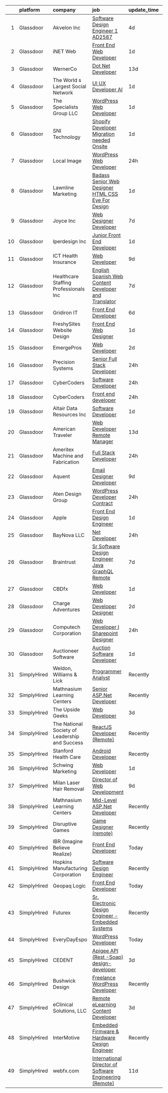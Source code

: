 

|    | platform    | company                                        | job                                                                                                                                                                                                                                                                                                                                                                                                                                                                                                                                                                                                                                                                                                                                                                                                                                                                                                                                                                                                                                                                                                                                                                                                                                                                                                                                                                                                       | update_time   | location             |
|---:|:------------|:-----------------------------------------------|:----------------------------------------------------------------------------------------------------------------------------------------------------------------------------------------------------------------------------------------------------------------------------------------------------------------------------------------------------------------------------------------------------------------------------------------------------------------------------------------------------------------------------------------------------------------------------------------------------------------------------------------------------------------------------------------------------------------------------------------------------------------------------------------------------------------------------------------------------------------------------------------------------------------------------------------------------------------------------------------------------------------------------------------------------------------------------------------------------------------------------------------------------------------------------------------------------------------------------------------------------------------------------------------------------------------------------------------------------------------------------------------------------------|:--------------|:---------------------|
|  1 | Glassdoor   | Akvelon  Inc                                   | [Software Design Engineer 1  AD2587 ](https://www.glassdoor.com/partner/jobListing.htm?pos=116&ao=1110586&s=58&guid=00000182b4e576c991b509c837429ae0&src=GD_JOB_AD&t=SR&vt=w&ea=1&cs=1_c18300b8&cb=1660892313631&jobListingId=1008070593428&cpc=6BF42D0955AE9A34&jrtk=3-0-1gaqeatnpis2s801-1gaqeato920b6000-b311298ba45c07b6--6NYlbfkN0BedaSJ74Gjs1g2m8qO5X9JEW7GLVUAx6MMatG1vm1iFTC_QEhQ0FnF-GTBE-Oq2MRsqd70Z73qBWNA1eSOpOIvxk0dIoF59R9WPlSeEg7ghML764sutnZCwcTn6wl4cX5Vw3Y8vW64mvMl9uuBNUOqYaxJgqvIBBvDPUPCVoY7RrHsS2bbsZez5wxCo-UybwALL1hBUbbBiz7feyLNPJTrsbdY0M-6Nqy3WFWf59xawEUpFCC7-_0NNxcxoOmHZrjD4aM-Ms_uXyQ2f7Jv4JF4nZ81U8jsao3JSYJ0BQLyLdWFPOG44xhZb8oI1uV2d6D5x9THbfnmAW6S0Sze4zaDx0m6d9JaGqW63_91hiGDdpb4cJ6sBROov6kTG6CVX-hnSok1j4bBObJkt62LFjkfMqREhKq6cxdzpGNMDwYqiidhLKxMXYReXezLGzDMXE3x-PMsc6uHUNmyClsT5FJejQ_1KNQvF-Mq6-GqWC8w2o3OM3d8xfUM2ZvJJd5SeKw3WbJ7Ytt99A%3D%3D)                                                                                                                                                                                                                                                                                                                                                                                                                                                                                                                | 4d            | Remote               |
|  2 | Glassdoor   | iNET Web                                       | [Front End Web Developer](https://www.glassdoor.com/partner/jobListing.htm?pos=106&ao=1110586&s=58&guid=00000182b4e576c991b509c837429ae0&src=GD_JOB_AD&t=SR&vt=w&ea=1&cs=1_f2284c59&cb=1660892313630&jobListingId=1008076715423&cpc=F45C15D234B746DE&jrtk=3-0-1gaqeatnpis2s801-1gaqeato920b6000-e1afe08bf094d9c3--6NYlbfkN0D4nuovUOU2dPryPr7-xanE7ZFWASvaSyNm3BqXIbrO0npDAFoAgEQsIqhxzWfd8G1kl1grHJh7g2HREcdzD7LBxgPRZeggaHYtWi60JnumK6bENs7eqncqBihIPEPLH3R0U1ECBzjNcoZl_rX4BoRnl5Toa5PfKd3LVBcbntWZM5T9bZqSaYpCsIpSkS2OWyKA6hpsrqxUtO3GsIXdPocZN-VXpAo6LtvZ_jRE26S2Y3jfqIw8Ec2fRG9T4RMkoPR4FFKjLRxUIlSat32Owjz-VdBmw06rW0m5HBLnmI4rukeItfp1I0LZr2_0W0zZuxSMIfhdyxQRhjYGHKcR5nGS8knK2365dV34Q9i-w5luVr3Y_w933PAX8Ax8LVpyJRR2QwjOi4a85ljOLiuRhZL4LoqvU80eZJEH10HVLBfZqXL8MnSt5_2sei6HczmLnN3GdELx2RHhlmmjyl54DYP_zTErY3Zs0hTr2g7-4UegNjZUfDYNpeGjigPMWIMIF9Q%3D)                                                                                                                                                                                                                                                                                                                                                                                                                                                                                                                                          | 1d            | Waukesha, WI         |
|  3 | Glassdoor   | WernerCo                                       | [Dot Net Developer](https://www.glassdoor.com/partner/jobListing.htm?pos=103&ao=1110586&s=58&guid=00000182b4e576c991b509c837429ae0&src=GD_JOB_AD&t=SR&vt=w&ea=1&cs=1_e9347178&cb=1660892313630&jobListingId=1008056148876&cpc=FD56AAAF1899B499&jrtk=3-0-1gaqeatnpis2s801-1gaqeato920b6000-6788197e22b4bb10--6NYlbfkN0DjHy-s7MFDnbEV72cEPIWk-5p4TjdJafy11BZDNE5zEiO6gPM5hVMlzNuNhhq1E7S-VXJnilDbS_7X-xG-Wl7wLQBmYdb01T-vSJhvdyqPkzokFtnXjfisEowTNPwtPty2NXw0u18_8vB49nhlJq4CXIKyYrHaFM3KXjOd86OZuwdNM36xcDzzFu53RWPH2dB-dAeX1R-Lu5iuW6byXDnSjEnX--cqUsI7vGqAGCBibdoAjmpsS0coEzqX7lyFT-_m5KyJvLta9zrb53xiVZB8FRf3j_BFkqtC_znmzklzlMwATw2tdjFkKfeiExOGqv68rjbuUj3OOKou8gaeLiYC2rQLJfrpXtT3rEU1qxi8l7n-uGpa-ExzV1x6GLnFjH--aaDaS54EHgz8VJWxhDf8fc_m_t74R4q5KvKfZEUt4R4_eYbVVbNs0ot5xLy6edUWd28ni-rCV8IdiTvwttbfJjNeEniFjzo2mq-kviApt4sOHE7kf0TGTC-QvQuOur8%3D)                                                                                                                                                                                                                                                                                                                                                                                                                                                                                                                                                | 13d           | Remote               |
|  4 | Glassdoor   | The World s Largest Social Network             | [UI UX Developer  AI ](https://www.glassdoor.com/partner/jobListing.htm?pos=120&ao=1110586&s=58&guid=00000182b4e576c991b509c837429ae0&src=GD_JOB_AD&t=SR&vt=w&ea=1&cs=1_dd23ef0a&cb=1660892313632&jobListingId=1008077555642&cpc=4F748F1840550ABC&jrtk=3-0-1gaqeatnpis2s801-1gaqeato920b6000-dc4dc3c9770794ca--6NYlbfkN0DSgjPPcnEdvoK3uuxfISLALE6pB1FR7YSHOr_tSg5_QGIhoz_2VqUepdcKLBLI_zRhBJ0Jgrc-8VysXAJk9sFkp8To6E9QiF_qXEeEjrEop-zVPZFN-pEA4fBNHuPYhZ1Yc2dsmwzqRzS3FoMia2YElFrd9Qr-ZitosHSBbmhCFAcrUECrH2HbdkO9CEfJKJgV-jTV5orb6k8tA8mXWRxE9yjpm0rxYvnY18E6Q16CCcCwULwu4PxwD9PZk44sV1tPh-2RAFLUHfT0Mxkg3Vcf2Wts_B32xme5C01rTUQa9pESAK3LAxjTNc8oMAKKy_THdzt58Y3eBqhkxKuzPsYMLE2X-Q-sUkm9STHmLKETOF4D53fL0_tOwWnhCfpAZJSeHOlbtWguapmiO_zaWlFBrD87AwCstsxpZXD1_c-_RHA-Rwk5ly2n8PsqAZGO7vZnaqyL8Bqo_T932fTUMTmYvfwbJYH0ozQwhdTC_NhHXwb4O0zdHTwyM6TnZDfoPfrVl8m0037OBi-g08GehiZ70fvXbcp1GsxkTZa7GleGBD5u4rSunt0jLINp99gxYhrWkmQEmkcqQt1VPzi_OtGzcGQf_IBLM8A%3D)                                                                                                                                                                                                                                                                                                                                                                                                                                             | 1d            | San Francisco, CA    |
|  5 | Glassdoor   | The Specialists Group LLC                      | [WordPress Web Developer](https://www.glassdoor.com/partner/jobListing.htm?pos=125&ao=1110586&s=58&guid=00000182b4e576c991b509c837429ae0&src=GD_JOB_AD&t=SR&vt=w&ea=1&cs=1_c4d08eb1&cb=1660892313632&jobListingId=1008076714977&cpc=FD1C1DA32C38CFA7&jrtk=3-0-1gaqeatnpis2s801-1gaqeato920b6000-e4edea0e67e76db3--6NYlbfkN0CNmZFZF3g5QpcZiCvcH_xSGVxRe-YCArg3WK1rpKg0xA_eo5p_Fyq-S-jDHo84ixbObrbGzntPZWIpBbTEEcYHK8gu0ZnjovrvlNJGBIOL9FRBu05e_SszuDKTT9GePWvfstmO1pgv_KxSGuug6V8h6v2VwKS6LnEmxgMeL1TCzY3icaQHI-F4QfOqlbX580eK980eCdCmrDS8VmwHqTjvJXb-7zd6NW4fMywMLUVYtAUDgq2lTT1ud8ksFFMQCVE-QLDCpX_p1CaTGtOv0fGJ-Aantv9-xCt4oKZ2dlpSdxQa3540wQMOrEeQ6u9EaPR1xarV0iIgC6hkdt_FfeooVVX5MiIrRvzYD6XlYitCLOUELDVUQQW9HOTH6Nn7cRmcehnVlRRY8P_pse3188jqaPzDpzz3HonQVdcr_nY0hYSTeXqFFY_zn3KpqiPi97tm2hHmZOit2xtli1wCJv8c_4aB1_RDtFfSYexH1U4QNiXW369Q6ISwIAdRyQYxzuA%3D)                                                                                                                                                                                                                                                                                                                                                                                                                                                                                                                                          | 1d            | Wichita, KS          |
|  6 | Glassdoor   | SNI Technology                                 | [Shopify Developer Migration needed Onsite](https://www.glassdoor.com/partner/jobListing.htm?pos=121&ao=1110586&s=58&guid=00000182b4e576c991b509c837429ae0&src=GD_JOB_AD&t=SR&vt=w&cs=1_795a9271&cb=1660892313632&jobListingId=1008077346716&cpc=BAEB662971763A76&jrtk=3-0-1gaqeatnpis2s801-1gaqeato920b6000-b39e4254301788b8--6NYlbfkN0CS32Ln2hY9dzAXNFagdtdQAMm9yz-2VIM9EXx3MI2ptohMOv3hWU2u25BzMdCNjnLPBNX3uGBja9d7GnIR9R4I7sjiDc9BPm1Wy3leetoYaaGuYPZM0xfbTjiEV32vp875Qo5UNY_-3jh0APYXdN5biXiCQrKuiIh5RqROESWGx0c6Bs1d-J86O0wSq8flm-Bm72tUSq8uP9PFtWDiFSt6hy6gVrWeAUvFhdE2izd6rpPpyGkKG0iaBR5mTI9sh0roBT90I4NFqAyWSzsVMxoG33aO_xlOJPwXKn-6UcpY0U4XFv0cidu2z4tzNKUCdkcO8rNzTcKjFTG6dm3HeLeejOeK0DrMm39l3twZwt7zBSRyO8KMjoNUlgXBR8ITx4wilb8_3sl0taJ4rv5FkZwMIZVMUJbtCjcaHQbkhFgRhvTpgP0Er7-yX3sDSTDoiPibWJ7S50i26POG8zpGwM4JsFFLTJE1nfpVus6U1PY3afwaAnqzesQZII7_tyRMw1Ywml0p_UB2BRGKmVi_i-vmNgUB4hn718pMBgiqi4KEZ_E21VqHsMCJ863Q1RiV8fFOv6ZQh-mHLg%3D%3D)                                                                                                                                                                                                                                                                                                                                                                                                                                               | 1d            | Miami, FL            |
|  7 | Glassdoor   | Local Image                                    | [WordPress Web Developer](https://www.glassdoor.com/partner/jobListing.htm?pos=104&ao=1110586&s=58&guid=00000182b4e576c991b509c837429ae0&src=GD_JOB_AD&t=SR&vt=w&ea=1&cs=1_b1be0d23&cb=1660892313630&jobListingId=1008078799306&cpc=973E6D846143997F&jrtk=3-0-1gaqeatnpis2s801-1gaqeato920b6000-270001c8d37a2ae3--6NYlbfkN0ACu_hgM4mYOpGjE6TXudS1eLEYdlotK5aSiNrSIRlNjkkh_z-L-is4G3brw3JZQ6hkjyiE6ebq1TMyGRVjYN9H7Jyq-6JijATbqW6VrLZbYFlNyUDiv2KMs0BZwPoSiFH9H9nx8hQM9SX5HbqU3wT7bLo5GndduhvjNwEAo_jdRH7rqbknIsbWdI6-YH5Aay9c3tTGIKXXZkba_ibdzkts2gdyQp5eDPe-yDuDx8gJHUm7CUqDSqHLNUff5O-FAPmfx6BXgRD6ZhsXy2RqJFSL66dpwkMapx_O6QIOrQKN7EBGvDFjaHH5-qc1reXNaqary_fdCKbmr_-WjA2GMPCk2B4fJf32IseL64IeB4xBUyOg5zVafYHNvwv_PRSr8mKp3sTdLmTeS0GPRFXeD9ERk1FxqbEJKQBirmUbpzpEX6Hy0UKAK3D7xlbC9pTvOYT3NJtpQXmBofWBCgKYTJvgtnY6_61SVPpUNUhnVxB7t7poTHBDrXwKM7UC8KxKgcGqTyWRC0zhsg%3D%3D)                                                                                                                                                                                                                                                                                                                                                                                                                                                                                                                            | 24h           | South Portland, ME   |
|  8 | Glassdoor   | Lawnline Marketing                             | [Badass Senior Web Designer   HTML  CSS    Eye For Design](https://www.glassdoor.com/partner/jobListing.htm?pos=101&ao=1110586&s=58&guid=00000182b4e576c991b509c837429ae0&src=GD_JOB_AD&t=SR&vt=w&ea=1&cs=1_0743edcf&cb=1660892313630&jobListingId=1008076192780&cpc=8F946C24CF1A525E&jrtk=3-0-1gaqeatnpis2s801-1gaqeato920b6000-e484ed7074032ea9--6NYlbfkN0CSgGTbSPgM0xpgWRkp5SRTexU57Zk_6_bZ18eqb9d2QJSGwfPmdP20ZJn7COX5dU3Jcup__uPyYvFygp23CJPmvOc2HV6cmaK3ebUFwB3sdAeT9C97FHUEPr8kaTKS-VJB2gGOIZsn60uJXYKNceQVP82UTolLC1vwR40675sWo0JSUEFSfubFH6Eh8zjRpGKxKb5m1v6ri0_wMzaobPXUMCEQnKE8ZWKpgIerCIM-ce-JcGNEhn5l3USQHhj8nPEDf6xiZcTFoF3Na78o2otyIKr2MhDN9t2n4gMg9cmXcOXMftRezo4dSae7Jilc6zDrXzSktabktUKbWcfIEM9zgRh4Ifil_DamA3cTAbxNgXrZjFDaUvXatdtec3lc2OxsXPgbS3v9OVqJV3ADsJ9D-W-5eUFjz_sDFx_logB2AX5qNnqmTldXyG-WDEnscVZt45zO4SlBcKCtqbzy3RacJXpZhkbZnpYx2gowjsvT1K-1i-LXGZpKXWXwIBmtTyyfQCzLBn0Kgg%3D%3D)                                                                                                                                                                                                                                                                                                                                                                                                                                                                                           | 1d            | Tampa, FL            |
|  9 | Glassdoor   | Joyce  Inc                                     | [Web Designer Developer](https://www.glassdoor.com/partner/jobListing.htm?pos=109&ao=1110586&s=58&guid=00000182b4e576c991b509c837429ae0&src=GD_JOB_AD&t=SR&vt=w&ea=1&cs=1_e6612496&cb=1660892313631&jobListingId=1008067001313&cpc=45DC3EB807283E85&jrtk=3-0-1gaqeatnpis2s801-1gaqeato920b6000-0808452861b2c58f--6NYlbfkN0Bd-kcuCQtFSZaFOpNra10QcN4twG3O5kNaxw30qdscHvBfYwwSa5GmMdPyP8QE6nGOfWwoY_1AmoA8VgAJ6Er8qBxw7QX8yd33JOFdofVfwyOzL81LDE4BaQkTu1pS48yJ3cdwzEyXCcKmOw1qy6_GaqQYCuYHoOC5xSTBzAlRrHI8ZX8tiAZsUoLnJV15DiouP0zV5t-85K2ADN0bFNu-1S3nUNYqKypFoSK4QrkOxad6kHtQhNvus_fiKCn50eakPsfEqQ6VwxGmtGXxI6wfmQL91HiBMf8WIvG6B4kIp7QD78dbRxrkcGngBHRNaWnSbmXzlrskzhF3X9FLPoMGB3jN8Rf3Y7oNx8-Jfbi6O7HQjT3hIVmPSCt-TSiQMNesxlluVa1fDJCv3rQmgp4ZufJgk5bNwc-GwFv6r0Ni9Z_IGHioIOU0oxf9vULVN5UHEI3EXTj7_AOrPjWKiRz1t9TJBU04zA9b39_Z8Nea8LnXC_WGA7-fVjrLDQFZ1GM%3D)                                                                                                                                                                                                                                                                                                                                                                                                                                                                                                                                           | 7d            | Pittsburgh, PA       |
| 10 | Glassdoor   | Iperdesign  Inc                                | [Junior Front End Developer](https://www.glassdoor.com/partner/jobListing.htm?pos=111&ao=1110586&s=58&guid=00000182b4e576c991b509c837429ae0&src=GD_JOB_AD&t=SR&vt=w&ea=1&cs=1_4c47cfd8&cb=1660892313631&jobListingId=1008076174801&cpc=D2F1DE17EE1F43B9&jrtk=3-0-1gaqeatnpis2s801-1gaqeato920b6000-2ad2fee59a03fa89--6NYlbfkN0DzF0CVrooXUH6MVsxBE_ByJURBFSbGbt3xOo-4yBQ2fysayiuxINCpLC2NQepDjzcjscP2D_sSp0A-SgJ7Zm96ntDX9y2YcpYeOW8uOEEc1aVU-utn-EGiN7KWwPXE-e06UgSQVWq7B_t2H0LpRiJoxaJTNbfw9xCCCZrRhE67ZQQMqSuf4CcXhTOBOt04_4HPh5goKRoEYHa2CioqL5Re0OSIJO35lm8cKQIEtnXdCn0K9ZuJSK4g3MnY4osHYns2Dgsa-N1g0bzfjgLkvo3kZ6220nkhR2YjhIjNrxNQngAkAu9FKOwAfLTDyCjaqZAjxq2WbhKHEcbe7000_5octVpjbwJIHUs0sxdo67Qekgf7cUBvdnFYToGiQUoAV_rk8KzUL36jlfUeRT_PatNuQQLsmazcQoBxq3nnTwA7-WoXwZJrZZK2eb37jvIb3KL7dh1gj0gX9ANkTnMssairqhzZO-ojIyC7Wihl0Ea1wv9jd6pk5oG0hQ7BjMUCFfE%3D)                                                                                                                                                                                                                                                                                                                                                                                                                                                                                                                                       | 1d            | Norristown, PA       |
| 11 | Glassdoor   | ICT Health Insurance                           | [Web Developer](https://www.glassdoor.com/partner/jobListing.htm?pos=112&ao=1110586&s=58&guid=00000182b4e576c991b509c837429ae0&src=GD_JOB_AD&t=SR&vt=w&ea=1&cs=1_84d932be&cb=1660892313631&jobListingId=1008062953621&cpc=D69957E0862862E0&jrtk=3-0-1gaqeatnpis2s801-1gaqeato920b6000-9a74de5753f013bb--6NYlbfkN0D_KRozbKJx95I3LRYgbj09bqBDFeyQG4s8tCOB31p2DJZmMjrYDwt7dPPC6KfeAIZRweYxJLjQTvGHMRBYTQECPoU8DsRMgfO9carUHnBwFYFt9ziJxuqKwS8vwkW9EMD8wC4hE-7f-GmEy979-oi5R5oo6ToCqbKfH8n9FRcIJCEg7IA1aGHm869Wd2dXOchUdf0MD0fNsnq_qTMuhXayXC_Jm9Bi6BoDbZVE8ykq7xGeaHspSd_ydDNOySDsCF6AqMoN58x3t2hkCJ8K0aTGzesNsB2wVwBp-QwAhuYICNpjPYHbw-L8apUusF6SjZ55aycAoYhRt-ljxeNeqlRlM_WNWkvUrlJpm62hAkFYPSaYKHiTjB7VCMMYf-V8BQMNQa2m8lCvIdpgD70sGasxVEVeBv1s6DFR5fc-KvOZuQPEteQbr4lsM5cgb4AnRRT4rhiqBt-cLkBLnktxiSxWZGAyYXEG2rPOcVMtjXlRZ5xxqIsoCeFP)                                                                                                                                                                                                                                                                                                                                                                                                                                                                                                                                                                  | 9d            | Wichita, KS          |
| 12 | Glassdoor   | Healthcare Staffing Professionals  Inc         | [English Spanish Web Content Developer and Translator](https://www.glassdoor.com/partner/jobListing.htm?pos=124&ao=1110586&s=58&guid=00000182b4e576c991b509c837429ae0&src=GD_JOB_AD&t=SR&vt=w&ea=1&cs=1_22e41a70&cb=1660892313632&jobListingId=1008067182516&cpc=334ABAF5D42DC775&jrtk=3-0-1gaqeatnpis2s801-1gaqeato920b6000-3fac7461147d1a24--6NYlbfkN0CBC3QPWf62_ZujIdn61V3p_wwz_uNSPeOtTLODVN0YE3lfguLXBoFSj-vMq86SY1IH8HmPdTPYgSfp48dQis4_-uoeFIUcTq_hLBUv0MMzApKit1Ec6ywfGGcmPVoPOwAlHzftfq3e1ycwC70JHtGn9f1cLk2cVglDuKVVpPnbXYYTXH_O9QPvb2ceHn6ZLEDfYij-UiJ1FHlrywLdiCwa5EzfHrwtf3U81afXcIPruv3fZmjguSt3oTogUoE2TeUFzN5GSa6jXrSOftlqao8N0uOtRWlre-e7ZNU28-0zyv7k6WkicA8BERbyMalsC5rNn-tti15_UHJRDB8wTbR1Qj0u-154tb45gVYzv7XPqMxhg6vPEenzMnz3z9dYj4SdpOKae3OvSUv1tOCQq-bvXRbQkvAsChYtDIrdl2FsCUj6vYpPkdp_iC0_dLA3hlhDz0-bDTB7QlLLLYPw5i0Q3X9KrvhNLx89p8tsDvDd63r1lK28X3DEu8xgj1e4q79Lw4X00jRBAxsr5-2AXkCR_v9lDGoowOvoypKfIG5-oQ%3D%3D)                                                                                                                                                                                                                                                                                                                                                                                                                                                               | 7d            | Los Angeles, CA      |
| 13 | Glassdoor   | Gridiron IT                                    | [Front End Developer](https://www.glassdoor.com/partner/jobListing.htm?pos=110&ao=1110586&s=58&guid=00000182b4e576c991b509c837429ae0&src=GD_JOB_AD&t=SR&vt=w&ea=1&cs=1_c53ccbca&cb=1660892313631&jobListingId=1008069085097&cpc=8795CF9063CD573D&jrtk=3-0-1gaqeatnpis2s801-1gaqeato920b6000-41a634fc7a237502--6NYlbfkN0CTHA6cd59lXtQJ-DuZtBHQsSjOn019HaVEc20FtZol1_8bPJW14iotuMuGn0biAaHi60DeP6d4WuwR-YTGiwg-NNXHDMzuUtj3gk12mTb5tRPYBsvsKptDV8UrKveJgsJMrUPunXERh0BtBtpRRoMmWLgGX8Vy66G_8g3RruAZpbpLWQA2FbRd8w3P0_2Cj_mdeEF0_8b1u5e5gt0erOCxFvlAojQ-hwhXcGfTn4zARbSlhk_UbpH9GG2bSc1aOiiOvq7_EWv3-mcuMiywxM5Z1dNGyn6ATUOBygekwmD7bcZMNccDrKX04EirrZxDLhgYW7OK-3piFSvR2_hj0eFiJR465NAPLs9nSxIhny3w7lv4atupNkJ3ho16YXzsJzKfLcKQNA3B1OPokbgvxnhekyKkEdBaBVsl_dF93zroZIZzWkg6ZPZDTgm3F3ylCyClcrv3M1XH0DNADQQjvzd8DhO-i1yhEiPeS37kAe6FpsKLQrzq_MXQNYaGspI2IYE%3D)                                                                                                                                                                                                                                                                                                                                                                                                                                                                                                                                              | 6d            | Remote               |
| 14 | Glassdoor   | FreshySites Website Design                     | [Front End Web Designer](https://www.glassdoor.com/partner/jobListing.htm?pos=118&ao=1110586&s=58&guid=00000182b4e576c991b509c837429ae0&src=GD_JOB_AD&t=SR&vt=w&ea=1&cs=1_0d4719a7&cb=1660892313632&jobListingId=1008076417077&cpc=444700D72F2ECBCE&jrtk=3-0-1gaqeatnpis2s801-1gaqeato920b6000-c65fb05a0a8234e9--6NYlbfkN0BzeAwR4ev7dXwU8mpV7S3pjbW1SGPXcMcssMq3qbuzgFU4MDZMmot3ZodX5bMVbxc_oQMbUUAMaEweN2RUy7wnwXvzMhSQA4W_sSIc8bk-TMfGD0jY1fUHb9iXloz7VOv7exzAfAxBZO-okvRTeVO8UDIO65j8IRtYbZdxYdYAFTZ33vjgX8xX0PKOze_8X2NgzeFSssRSo6phBf_2zqkthYszIdJBlh33JV8JVd-tTokE7EF6v38ZV6T9km7Cy3TVyuHD3JL0J-bosv9VkYy3SsdAGt4lOn1ucwi5gI-3AHdfvXkUiZIOAXYiTxSfdYU7X6vDQLi_1PRKq6grEMHIrDQuIdMojA5z1ZgAc5Vrr1F8YBCXTjtz_ff2a5HT5vgA_kqEJuLj8L66dYO3PeYnRxTGwXk4qU5n5j9TsuXGZABXgZJlTbBZKWq1jxoH-TCnQvUvBj6IUygmHigODKaWGWwYH4rS9dRKonUwKBtZPbjKSMqbM0uaZWMXG4y8__s%3D)                                                                                                                                                                                                                                                                                                                                                                                                                                                                                                                                           | 1d            | Remote               |
| 15 | Glassdoor   | EmergePros                                     | [Web Developer](https://www.glassdoor.com/partner/jobListing.htm?pos=126&ao=1110586&s=58&guid=00000182b4e576c991b509c837429ae0&src=GD_JOB_AD&t=SR&vt=w&ea=1&cs=1_0813154f&cb=1660892313633&jobListingId=1008074369525&cpc=F41FEAB56D215062&jrtk=3-0-1gaqeatnpis2s801-1gaqeato920b6000-a66dc80c5672bf4c--6NYlbfkN0C_HedoB1A1a6ezv_-FpSKqIn8hw3yEt_AqWuAqj4FwibS59Lgp-sp_L0-iDnUtWe66cJy3ndJt5KvhmG5cQYHC74wPQ7KSRdpO_kytp3EpR67sK0AT5CCfpWkEwEkgBggZoisUFvNqzASvjSa506VN3a_Wdh3pvhjNcLsOBuzIW2I3R032lvsQQv6e7W8wNFLNgxOSKf5tJOOKB7jHjxgT0jhuhzvdUJS9F7qvrD7eqRCvKhKid7QHGr3B_i_SGB65qhNJZ05ECjKGJT9Vjv05Cdom3Mc-iP4r_MmelYeiAly5ha9k9CGYhE2CDTd9uu09aSumHJ6BFItUTSwV0qYlTWTB-k-yLLeFE_gY5a64LSq1RBYiiKwPyYqAm2xF0tVFX9slnhkjAWlDiR4iaGl9mF-3f9zwyjSDwK8ZAfSbdmL7UhWoAiOWqgdBsTHFgWinwbXliSEtsfORmdcnwl_RpFwFMRTBu1s3fkDVJ7JNmvVGbGb8wMbNr36mGfyZ1tKUMnp3RuAeeg%3D%3D)                                                                                                                                                                                                                                                                                                                                                                                                                                                                                                                                      | 2d            | Atlanta, GA          |
| 16 | Glassdoor   | Precision Systems                              | [Senior Full Stack Developer](https://www.glassdoor.com/partner/jobListing.htm?pos=119&ao=1110586&s=58&guid=00000182b4e576c991b509c837429ae0&src=GD_JOB_AD&t=SR&vt=w&ea=1&cs=1_98b578e3&cb=1660892313632&jobListingId=1008079105403&cpc=75B6770C194DCF89&jrtk=3-0-1gaqeatnpis2s801-1gaqeato920b6000-cacb92248ed55a38--6NYlbfkN0Clz_FvDW05OYcXZEfdSgGAs4NrBEY9FTKhI-t1tfWo-1HJwgb-9xFgpsotpO7CH7jIMXLV8PiRTDdSU_ccGgChdiA33Mg5O7y4WJdWid1iT7PPovsDVL2naNzhWeAULOyoTHP7y_0tB-8j5m93NqbFfuO6irJNDQGYs8BvlJlkDTlqAZsBrL_0tiwuSbpB3ubBk-sdVYxPUIdy_EcnJ9t-TX-cu6K7jEfq-B5HB8vNDsbajNoU61n4QXsHofQux1AFMoQ-VP16QBLqzzfpz8IQjXXCO4-4ZjHCMHpUO755Dl8w5pXsKWUxad2slreTWGnwCwqCLY9Dizecm89nM0KHGWxAsxuDkdrDmkqIJfcLqEwfgQ7uJKwv2hekakOIhe4SjCwa7xbQKpgaxJoUqv3hTl1YTWvAzpewpZ5ioYSXXDjoILTtUsifgXR3UPlcFdMcy_16fZgxRqBlfqILmb1I3bjwMmdrZTzuSP6ixzMsvNH5E451cH3hoUuHdd0qgAw%3D)                                                                                                                                                                                                                                                                                                                                                                                                                                                                                                                                      | 24h           | Remote               |
| 17 | Glassdoor   | CyberCoders                                    | [Software Developer](https://www.glassdoor.com/partner/jobListing.htm?pos=127&ao=1110586&s=58&guid=00000182b4e576c991b509c837429ae0&src=GD_JOB_AD&t=SR&vt=w&ea=1&cs=1_8566011f&cb=1660892313633&jobListingId=1008079097952&cpc=451933188B21919D&jrtk=3-0-1gaqeatnpis2s801-1gaqeato920b6000-0327514a643620d4--6NYlbfkN0CpFJQzrgRR8WqXWK1qKKEqALWJw739KlKqr2H-MSI4eoBlI4EFrmor2FYZMP3muM1cIgpBTRniyB5J2-zWH_3GVzEgO1mSrGyG8AmU9519CYY8AqAQHYhQC1lRlYP8sds5nDrl2dk_K4dRgdelkJQY08kyrgcxVwA8eRtBENir3Dw0v8mKcezxc9dE44g7HtmkHeK7l5tO-oo1xxDEMTqOfSAZC9_oSJCNvFgvuF2lphUekgc3nrlMnWYPaEtiLzqMAwioMHSmtu4NIC7LgAnJA9zh2EUxpcNrLb29HMaskYx_RW1PEAXsKiPjn5tLAeTyoviXw0XrHz3VJHGR9_fE3j-kB9iJ4X5VnAZctWSxuDgA0Rsu4mh9NLPxLZ7UO8znd-_Jh2etZKR7sbBoIirG7ejoQyE7i8FbRZflpgDCfHKAA2EJWUTSBY1GAVIru5ZfsY4BtR50-PHM3NRZCk5Ff3OpuedPsKYBD5tTyNqv0SvytmiDUK-xL5sqJ23yylMZqefbC46YegZHKkfeuv-PtTpQKNVEDMNtqOisjUuG6ckqvUDi6iIRTq5x4sxq3oN7oA0znQlmSaEtxKFP-HdLZeylREdLQuS74ffnvD-i-CHVtMwR2giwhTqTaK59-9HPXTDVTjP3QHQpNoVTfO9z-xHtK5DFqM6hx2Uxe010-72nrLsJjttnchZ7J4f7UYV1fZ78sbamtCHYu3G_1a32894bz42_fgBL96y6MLQSR3RLuLujWnCKDQqmuPnRc49Za1R4LqlsnQbEfDcCa9sQ2pHZLJpwyQwzsY-SgBFIo9tASDev2d0oiqN6i7oYSJiGWFamh3hiVvEMP6D3Dj3Hi5qonKYp_OoAk9GbjT7rKwHQ4beIyV8F_u5xLOVTt2g28JtcpVQZRxZlqFFwh-hIEnjfdcWWFYydD2c9eheFnJ55qhYegkRpP75WAXOqijq22qay1AACNLrRrjS035gYZOP7o2RbTuPbdgeHu5oCmWhD2Iki7LgV-EXPl1J3_kv7tfKInEBuiA%3D%3D) | 24h           | Milwaukee, WI        |
| 18 | Glassdoor   | CyberCoders                                    | [Front end developer](https://www.glassdoor.com/partner/jobListing.htm?pos=123&ao=1110586&s=58&guid=00000182b4e576c991b509c837429ae0&src=GD_JOB_AD&t=SR&vt=w&ea=1&cs=1_1f7bb671&cb=1660892313632&jobListingId=1008079097239&cpc=C4A69CCDBB3B9599&jrtk=3-0-1gaqeatnpis2s801-1gaqeato920b6000-ce7f5509b1bbb4c7--6NYlbfkN0CpFJQzrgRR8WqXWK1qKKEqALWJw739KlKqr2H-MSI4eoBlI4EFrmor2FYZMP3muM1cIgpBTRniyKOxVkzvbMHBRVjQVECV08rmTtjCc0b9Hvc_BV2zCya1GEKk6PQY1_LO3wuBfxw6bajZPOBFGPKb6Q_pAaiaw-XgIorwSzNEISNMEEiWbFlaoh3vd-2BWQCO1oPgNrsznc7M8IlI2YT7XByBseGle9UPQVYgkypN5c97Q7ankoQttDQKctSe3-jioYnItRW3FO6vRx1x1YXHFs2wOM7fuv6eh_mRtvZuVGsJZtaMkP2hFo3m8XN4nBx6YJu5sLz-PhrtRCI1Phurm6i8SWIOH-DrdhsPzxi2KTeEcK8y840YeSyfHFu3X286ZjrKxgqwZsUia-nBaTJ5inp0hUKXXlU_MzCDdKJ_-nsqYZSyZllySfrG5xJJ4glnwaEcuBXh8rhfNaLVgz3BmGFe4rCF0n3XhjmuTeTKvxQquJqzuGr52L7vAg__6nhoVusKLI86vZdRw9nWIyllmZ8Nhs9YpJx16L6HCwniBVliWtZUZngXk5GnJ8OxWIhBohmP2ARHU8tQXluu6MkohmKP4jDMJvg16nlqvE3CHWRzmrzwRnqUk4JdBdLzvMu3D5KaUSpuAeg0C3K8XGD3DZJ_NAMCjsx4sTIFRU99OxYwxF0gc7h4ZqN9k455CnZyV0lsQCA-2WFcLatRL9MX6IEb1I2R1LfGxRS5lbV8-JfkJkgtXNR1Hnz0C-cKTnstsXLWyPTJKYMHkyHLWsi1_H-A9kO-bv67UOFKtyttq1LhEhHSEfnfyzUKaGRypb2gfakJhuHKZ9vPB3ZUihKwJUHsqvcmIIp5DfQUvZHBCdjoRr-puCRi_b44EY-RHv8SlPoOMPVYbvnivm1mEdCYVIao1LZ-CrSTrwK6Ut4QjlTjl3br6RLKkLnW_9dI1-EDw0h98r-xlk2ob94qkzTJDNOMzTP2zslMUL8WnbBPyg%3D%3D)                                | 24h           | Colorado Springs, CO |
| 19 | Glassdoor   | Altair Data Resources  Inc                     | [Software Developer](https://www.glassdoor.com/partner/jobListing.htm?pos=129&ao=1110586&s=58&guid=00000182b4e576c991b509c837429ae0&src=GD_JOB_AD&t=SR&vt=w&ea=1&cs=1_cdf5fab5&cb=1660892313633&jobListingId=1008075541028&cpc=FD1C1DA32C38CFA7&jrtk=3-0-1gaqeatnpis2s801-1gaqeato920b6000-b7e37ae35785373d--6NYlbfkN0D0ff9e8Lfwlpl5zGbQmpn59AL71QmFd7VKOAnfyjZzp5sdngV8WPgYe0dov1m7Y2mXvH-ZIHNhrm20W9bjF2PCQfAchmH9p4biKVFECFRMbY3ChUm6rs55m16cuxr_4YbS0E9yIpXSObtCDW7pjnwnutKmgkl9FecSMVFWLtEwExtlI_4K0S9Z3wOaVnfDoLCO0K8iyuv64zNN5KCIvr5fHZhRciTKugYF3URJMuniO1ScZgwj7zChJ_tC2r5VBpo0MetRLctsncJ8KD_bYCRu1UWc1EBM4pbz2kuFAJ1ahB68G9HXH2Oi5NYQ8tAPS5Kv2SXUrESBIFsZQ7YveLtx6Kh1HkWHFzyA31tBQCq_Sc6w9C_384JwJwhK-spF8BcjXWqbM-N6d4aRO5mCcZ_FAAnrYJRv1PE-xRtLSqfbckasGSkHqCyW3h6-hsRnzuj6JD50NY9kwDnIPKIVEQPY2dRKvvn-Vye2NkzvAidHVw%3D%3D)                                                                                                                                                                                                                                                                                                                                                                                                                                                                                                                                                                 | 1d            | Nashville, TN        |
| 20 | Glassdoor   | American Traveler                              | [Web Developer Remote Manager](https://www.glassdoor.com/partner/jobListing.htm?pos=107&ao=1110586&s=58&guid=00000182b4e576c991b509c837429ae0&src=GD_JOB_AD&t=SR&vt=w&ea=1&cs=1_1c4fc870&cb=1660892313630&jobListingId=1008056188978&cpc=39721386339D0809&jrtk=3-0-1gaqeatnpis2s801-1gaqeato920b6000-441c4092247efcdc--6NYlbfkN0CkyUODdAWOttWJ2LJ7eZfdfOMXKQZf4DPL70xczqcB1LPqXS_73rS5nAenDC-EjxLQZwjUwl6q06DL8lvcCzJfoEWX9ymooVZwHEo0oIC5fw1BQ4QozUrrQjBA1vvihQcUDjEeeZU4hTOK3tN6N3rovH1MOQ-LKvUHL5xpkry04szfj3dm3kSlgVIsncGuvCS9aAK09vNMA6nKjC-DanAS5HlbWSqP_cS53txhCU493W3ShcLRr3usdnv3PLlbBf0KcCSOgpYu-T0-l-8k4mzv16lxCKavFpOG7JhruFN5ohshqsRHM6YGYVAWNCyrBJDbpGhBvSC_R0xqez6zAr2yMwsTnyQMgfGZruGr3mQvqChSoFrjLOEPZ3kYKv-EHAUF8aq3-uyXASejuVJSaQkUp5GEu5kmlE-P8eaBiWPXVqrT5QuU_9W-2J10LqUzfU5Y5HDtddWQagN1HtGt04pEBcnimlcXsh_149XGEs7bv1J1xt0Zin0kjyMYbXublqJj-IUkmVf9pw%3D%3D)                                                                                                                                                                                                                                                                                                                                                                                                                                                                                                                       | 13d           | Remote               |
| 21 | Glassdoor   | Ameritex Machine and Fabrication               | [Full Stack Developer](https://www.glassdoor.com/partner/jobListing.htm?pos=102&ao=1110586&s=58&guid=00000182b4e576c991b509c837429ae0&src=GD_JOB_AD&t=SR&vt=w&ea=1&cs=1_85f824dc&cb=1660892313630&jobListingId=1008078956880&cpc=147D4D73437F2C39&jrtk=3-0-1gaqeatnpis2s801-1gaqeato920b6000-5d0e1e9a1bae30d1--6NYlbfkN0CYotVP9Jd-RkPALBrmJP_0mWcbQMeO34IFUhsbpM-q4d1eXWcsMj_ZaXEKTU936kVtCx6xu0XFeNuKbyHCnJq4Nj68kDihyB95s9er4qDcWPW3s6vGEkG3QAHre2ZAU4diWBoOwzV-VVHQGtATzs7GLpUQrPJuw1gs4KSOmGlZ27o_axd4icmmeYCahHqpUfYz9yRWvAO_u7Leg6WwlSz09-m18uCwDvymIWH7r-vsjAej2x4b7pjWoStu4bVCt4Hniu_UewrfIP03cxhgmk2nEI0fbFQaGTJBYRRjyHChiLzzfmMqY5Md97b2sWChodkdp2oXaLq5BNS0TZF1e1QPnTVWpogPsRCru5oFqL6yepYnmc2gvewLC8hdgAAiIdPv5DI-rqwcPDE3JjvvNqVBn80eo6d-Wx1rCEM0yoyJNpJOWGKCE0OCUx748GrLMv2jZhCeisnte1jrESjg-JoKq9RnZO7CjIPp5cwqtfXe0Fj0kxjz2umDlY4EdOwGD6pdbXK-P7KsgA%3D%3D)                                                                                                                                                                                                                                                                                                                                                                                                                                                                                                                               | 24h           | Conroe, TX           |
| 22 | Glassdoor   | Aquent                                         | [Email Designer   Developer](https://www.glassdoor.com/partner/jobListing.htm?pos=122&ao=1110586&s=58&guid=00000182b4e576c991b509c837429ae0&src=GD_JOB_AD&t=SR&vt=w&cs=1_272bd543&cb=1660892313632&jobListingId=1008063506203&cpc=6FC5BA77C9A4CD78&jrtk=3-0-1gaqeatnpis2s801-1gaqeato920b6000-81f66ac0617ac308--6NYlbfkN0DMrcEu7yrtATojKJA7cEzGQ3FdRGWLh0CZQInL4ECGI9gD0Wolx9R2v-Aex0-GK07CFRXuAyVUqqDdWqgnAY3f8fv_frR8awgIXiu3YXjZJb5Frrci7jPiqg__1ogudDJ5yzLZW31j0btrCAm0bBUqxkfuA6zQI6q7AH0oojmb_AxW3JeOvUk5PJdaniUEA12eZuAcRV3uCaLwV50sKapM_oww-VuOKLR4NO-AmGRLNYEKL0_mEcJgE0xYL8BHN6_xN-URXxMOzqjEjsBjHVZcmhYo4PuBBRpJRaeurzeJyQY_Onv6zuEmRdF2cgZK1Unw9WS1coN8EzcbS_vefYoBdaswvOGBMunkwpZgWh-OzgSe8Gtq71rFPvqqsb0LRLVRXuHuDNOVQcbkVFp9GCw4HHsXAxKupOUjBO_Rsb4EdjC8Tf-ATsmrQTnbU8IPC_Vl0ovUZkbFWw%3D%3D)                                                                                                                                                                                                                                                                                                                                                                                                                                                                                                                                                                                              | 9d            | McLean, VA           |
| 23 | Glassdoor   | Aten Design Group                              | [WordPress Developer  Contract ](https://www.glassdoor.com/partner/jobListing.htm?pos=130&ao=1136043&s=58&guid=00000182b4e576c991b509c837429ae0&src=GD_JOB_AD&t=SR&vt=w&ea=1&cs=1_7ac9e0f5&cb=1660892313633&jobListingId=1008079683006&jrtk=3-0-1gaqeatnpis2s801-1gaqeato920b6000-29a029345787edaa-)                                                                                                                                                                                                                                                                                                                                                                                                                                                                                                                                                                                                                                                                                                                                                                                                                                                                                                                                                                                                                                                                                                      | 24h           | Remote               |
| 24 | Glassdoor   | Apple                                          | [Front End Design Engineer](https://www.glassdoor.com/partner/jobListing.htm?pos=113&ao=1110586&s=58&guid=00000182b4e576c991b509c837429ae0&src=GD_JOB_AD&t=SR&vt=w&cs=1_a5405a80&cb=1660892313631&jobListingId=1008077467977&cpc=9C2286EA3771AAF6&jrtk=3-0-1gaqeatnpis2s801-1gaqeato920b6000-125b558422a298ef--6NYlbfkN0BvKrLyj5gPmtZO9T8euul8TCxuuKNOtzRJOomxnwSEodTz2Bc-sPZlMlNbJQ5kKAsXTZRUchZc3s37x7LjGQggA6t0QfDnSvVh5ir5OLbXS2vGKPQFR2zm8WTIPqr_kQ7Azqg0H76BZjyhoBttTBW05EhoP3j7o9-Y-nvO-dXRKvFSMM0Sh6tagpGVr-N-RSDJQLM9zwf4pmN6g_Eo6i8yC-k_3E3lDay9h9OPq_XE3kpxXZ68ho76yAmZvlIeN6kS_7Gurw2bHEL7WYLeYwqa7VC4pg1TZ3_SfUyt_a_clUOB_4xgPefZweT8r_7I8CHpGme4lPqJEXQUY7NigVrxsuCQETCLzpuMrzostUwhS3spYBetPxlH7xnlNYAeknSMYyH_IpEViSLljFpM-pBj9_78bygJTZOW8lC920q4k96MexXouLrnqwQKt1YjpjdjE77HYPTRgYuEV_GK64yN0B-ngiw7DyKmsGKrncOOnTummBaq3je4eBZGD7bWDp0Q8uXy0RbL_QjGbod9RzNSFuM5zmRSFn78dr6_qpIBZfpnN_WR5_6mbKIhfpkpQGdTU6SXl8h_gpJ2fnyySP8Ro9wMRs2Tmjol1Wvv8lzzo4rjUMttGoZ8hd1AC9UEm30IVG_x07Wsf6S2eeO4vQqhZH__XnWxG9fnlkLS_9DmBA1Ow-UreeofBhLRu2RxDHLChbeumakbFWvjtYs4aiC4LEmz3Z917FNIVeAiVdjjm5gt9XpVEmsXFNuhCU_uZdWKlIqAmh4HDI-u2L817bCCXXnaD26LbJjPIWDDrnHE_FWMBW0R4KIOw4qa9DNG0ik5a1WlvSCM9pbZ_RrNQaiAUGNCYemW1vyX2fq_QDH2WmoCkz5ZXkXlPu_XZq2imoa1J9UFgnW8AvqZLuCVND9InouhJw128CshElJ9jxM8amZAtcC5EoPCncm52CZqKShQ0fPLFpf9blTWpmv2AsgR)                                                           | 1d            | Beaverton, OR        |
| 25 | Glassdoor   | BayNova LLC                                    | [ Net Developer](https://www.glassdoor.com/partner/jobListing.htm?pos=108&ao=1110586&s=58&guid=00000182b4e576c991b509c837429ae0&src=GD_JOB_AD&t=SR&vt=w&ea=1&cs=1_7797890b&cb=1660892313630&jobListingId=1008079224470&cpc=6193B0C32834B022&jrtk=3-0-1gaqeatnpis2s801-1gaqeato920b6000-0aff4576748bba51--6NYlbfkN0DfhRLDY5E7BVY3xhBTAobuSaZ3WR2SqAJ-w4NHeQGDZ5tebBT8WaHsKnX3lyYkUJ55UnrxlzOr4gbBDv36famFAYKvF0pGa3UZLW_J9lziOp5XP7H64hlep0_a3Z-622GT9xRhE7r7EypuBQZ-ME0RkreDasLIzG2eA4Zc4jyKt7zzU7Ro3wrQ_-OAqOFGl3b3_w4G4cH2qvTjK5rqAhAjT6mJkLFRnFOmG1x8-Pl3Iq4kf2MdCOIffh_Ro4EHaLJ6oziAvT8Lur3ZqE5NmHj2rkWswBZcwMfvL8pF0IgjZxdKoeQR1maTjg4GcunqlSRgbXVasTSJ6W070MeLAE3MHf21lKb--5XXzouejzkEm7jGtN03JF_37JGRN-E6QmsoNWhfE_ARMOUorWhOy4rvE8OyukM7YIY80dUCuacIGVolILnt1FHX3LuktXWI1mi7YDI8BW-FtX_vPVETFjTmkHbbmmxZa6u1oVd6LsskIVT9S0wP5HZt57GL-zZXWE0%3D)                                                                                                                                                                                                                                                                                                                                                                                                                                                                                                                                                   | 24h           | Remote               |
| 26 | Glassdoor   | Braintrust                                     | [Sr Software Design Engineer  Java GraphQL   Remote ](https://www.glassdoor.com/partner/jobListing.htm?pos=117&ao=1110586&s=58&guid=00000182b4e576c991b509c837429ae0&src=GD_JOB_AD&t=SR&vt=w&ea=1&cs=1_b08ab0dd&cb=1660892313632&jobListingId=1008067904019&cpc=FB7E4A1762AE5BEC&jrtk=3-0-1gaqeatnpis2s801-1gaqeato920b6000-f54546b86b2a1198--6NYlbfkN0AL3dVr72y2kzw2kaN2Ho5i09lACUMjYeOySpm2U6Kfaoe62CV9xg--plm3aqh2r2R5e3LnCpxuZ_URJdXJ5QV55Awfqe_ASMI1kyHStPSaFuC3dGNX4dyknpy8tN1CZWTvlV0GrMDTnAPEs3k2XCF6a_u62luvt9ybJ-iSAGNV2nNqcDh3IT-OrjqLsYYh2hgdWqqMFpVsh6pZrnOxtz1dGAS8nQJUiMawkY3_fp_AvhKSyhk0boAG-4yzj6t4_j5IvpOIgeSWxSTOZVFpKZFc9mM9YQFFUnC6BUuYPi4n--x6ZDslweNB8HL2DuChUCh8rh8J9PNSXP2TzQg1hrM1W7zDNH5L49gGf8MGYq0sQ7p0eRVJtbVCj-vdB74GPeJLyp9hSsGZ8tPiE8glnhGVipHQjcn39adGQt3KnoA-G-b7KNa9uXys36yb1SRyp7Wgv9jplOtXbCCk9xJdwNgjsZyOGHICBtSvcvzSd-KlE3RAODUjpjb_KyWG85w4fRkJvWvKIJYk8hFr1Dlfk1bcb5sXNWe967Yb3IwYQZVhfLjkgla04CQVhp23a5Rf2HPcSyAJFb84qupXtBmB3lSVdClI57w8I1XhmIU7qdwSsf4MscWbQp9H_mF91kbPypdiqW3UiLLQHL2D00uRbafPXV2MIOlNIot5UR9Yevwxh1d4-jsQqSS0vmo5G4R09GQmgAYTAhQJfS01EldaNDu47ZnDr5vXZAOR3MMa69br9umYrJ55HHERzFGfWmEThGs%3D)                                                                                                                                                                                                                                              | 7d            | San Francisco, CA    |
| 27 | Glassdoor   | CBDfx                                          | [Web Developer](https://www.glassdoor.com/partner/jobListing.htm?pos=115&ao=1110586&s=58&guid=00000182b4e576c991b509c837429ae0&src=GD_JOB_AD&t=SR&vt=w&ea=1&cs=1_48a72616&cb=1660892313631&jobListingId=1008076581199&cpc=149B3D5996025BBA&jrtk=3-0-1gaqeatnpis2s801-1gaqeato920b6000-6db4519cb82737ba--6NYlbfkN0Aa3BkjkU6kD-D0PX2tcWHZj9DZWMIXQ1jFWoZa-z-RMvjTG0ygVsdp7IrQVD8qkYcyZNIMTlJxBnpiYHgX9l3KlG_a8Ath9vyF8Ynt12FcBzKwb-8HQCIj5rASlSp0xZFBgS2pKSpG8b0pA-CncG4UgTVTcJUmsHK59Jo9j1159YBO9KFQKGlciDKWqcape64s9FXG6c2H-OaII3zbJITcIQaI_8Lr1RJ5hha0Exfh69iZBilLyZdSHeASRcY5VbGks40MAX5zg-l_ob_j2O-mzVJUpTnSL2nL2QBMdaKc60F1I69DesKmgVHZt11HFwqUAyFgn94o8_yWLglpvXhndqTSwL611owV0vw2xF4LuHlNbsZk9NYvJzWM9eynYI5Wbsdn6X6vjvA4x2zuRqFPD1BpZRpGudDLrj1Uya-AwZFcKkLGfdPTZSHrKp23yEcXVpWEE9EdqLT9kV4DrozuJ6JhUpbqM06bPNbTVOpKiW3vITttV-l0_-YNs45v-Bw%3D)                                                                                                                                                                                                                                                                                                                                                                                                                                                                                                                                                    | 1d            | Chatsworth, CA       |
| 28 | Glassdoor   | Charge Adventures                              | [Web Developer Designer](https://www.glassdoor.com/partner/jobListing.htm?pos=114&ao=1110586&s=58&guid=00000182b4e576c991b509c837429ae0&src=GD_JOB_AD&t=SR&vt=w&ea=1&cs=1_a4bdf3ef&cb=1660892313631&jobListingId=1008074427277&cpc=9C2286EA3771AAF6&jrtk=3-0-1gaqeatnpis2s801-1gaqeato920b6000-598799ad1dce566f--6NYlbfkN0DdLn5tXN_RiyJSiFodarGZFJKa8s6F6AK0THPBWp05MQOFQCzoYzZxui_73vG7HJ6GCeva7NUtAorxPqIKMuY89AOwBFmsIklwuhQWp1pCp_nmEqfEcU3A9-VQPuslN_2xOQ8nVI8yYkVMyV8bGY8YT1S2sVnO1qLPziGt2YrOVbqS0OLPai_q7uwP4AcQ0_1beEGtaiYOCnYRckxuAJsxr1bXuWUlN_IJRlFX-Cqwzc1RgEEq04o5Fxfj3YEP48t_XY_N9zej_prShE-52Am9UeGsh9sIaWYAu6C-X802wmOQpv12XA4kK99NcWlxorjxR5vT4RYqf3fyseMp1F_VPK6vhxSW44mNrmwYnj2qChE9UxMjk3rvhsnzYr05TRRBSPqJgZSyzK3-BiFnxxvUN3iVgjfRtJS9o5zV4vNLCA8NR3_1y4iZdsoXE8b1e79ZON_it966wO4ZQlzgIbI10Cxk-2iiwE3PLInFyhElSKfomdE-Hd26VuOyu1V6jcg%3D)                                                                                                                                                                                                                                                                                                                                                                                                                                                                                                                                           | 2d            | Remote               |
| 29 | Glassdoor   | Computech Corporation                          | [Web Developer I  Sharepoint Designer](https://www.glassdoor.com/partner/jobListing.htm?pos=128&ao=1110586&s=58&guid=00000182b4e576c991b509c837429ae0&src=GD_JOB_AD&t=SR&vt=w&ea=1&cs=1_855f7219&cb=1660892313633&jobListingId=1008078549161&cpc=AC285F3A3ECA6BB0&jrtk=3-0-1gaqeatnpis2s801-1gaqeato920b6000-59edeaa22288563a--6NYlbfkN0BeGDwn5w552iLIbU9PGRaFrTNjb8EIqVWv39gFY7fGso5-7EUxGm8WG_26Any7Jpm_P2NWJ1n_vUwpkxNrxewwoco4n-32_LnXpxpKdUGit1Shemv2AtTSYMIykiNxhWqyi7Kp9Ej6YUnDRhoq9p5BUJLtecbEM4BRDgcAij15TvhJf41OwWdIMbY72Obpiwqyt-MOdP7mRv1D2pGw55b88H5j1CaZGdI3ixH-PcY5GGVGEvhk-9JD3HT_u73ZcNNyhLBXnNwsLrHyXgT-f1nQcVlR96rSQNtJKXyzKyVkZhMQfBsLXbaLtwekJOvFNE_F9rLoxzqfmJsRXOTD6_KgWf4EWlU8Fut4eB9qmz3IUUwZE-4-rkS4obCm-f6vgvCqQtWyi_WgJ_nE7SHdISNV1hq7Y7lZkPRjVKgU8xmCS7MXAzgRFJQj87arUhpOubb-ZqgfcIMfW9xw7Be8c9Dgb5ZTXznCWbh0B0rnt-QrbL6gEETUDzHjc5KOKkKwDG8%3D)                                                                                                                                                                                                                                                                                                                                                                                                                                                                                                                             | 24h           | Hartford, CT         |
| 30 | Glassdoor   | Auctioneer Software                            | [Auction Software Developer](https://www.glassdoor.com/partner/jobListing.htm?pos=105&ao=1110586&s=58&guid=00000182b4e576c991b509c837429ae0&src=GD_JOB_AD&t=SR&vt=w&ea=1&cs=1_f3e1ba33&cb=1660892313630&jobListingId=1008076500530&cpc=9C938E8DE9AD6C02&jrtk=3-0-1gaqeatnpis2s801-1gaqeato920b6000-4a79c3a45986a6f5--6NYlbfkN0BdDHiSlq2TKVYTvK036ioTcRDjelCKzvFOpLFiF--0ifFBawJxXnTBZSPZCNci9EdemYhpyISskm2P76CEQaqXcRvffNKUKzqS2MZDMmll3UhVejpfVgyDpCZHbV7SLkK2sTS25zL2kRxNW_RJB6u_yZ_coEFXpM63Mxr9jatle7g8a1rczkQmJdvendAzVrrngQl5gnVDC4RTFeFKHT-CwgcGp7rQlqG_mYzBjPcPW42av34ws565x3YyQGxi6f8cdlJLKbL6vOHiM2KhulbV5lUemQpinIHUNtJm_INFV1ag_XImwgVYWl1lrNQv5tlYJmYUgY2oGjauDcQTX4A-_X7KoVnW9HcurS46_Uzo0UqvmExx8dCNOc6TKnVi3n3mCdNmg7-UcrIsgX9piclinxz1NIHbHGB2nlJTMgPL4eynBqoXRjiSZxwu622rwJMIifgzdzaCFbY633veomIbdUn74oLMqFjEzQkBiI7fRfGNGEr0p08ijYRdQYy3WKNRq5-F-H4dlg%3D%3D)                                                                                                                                                                                                                                                                                                                                                                                                                                                                                                                         | 1d            | Grand Rapids, MI     |
| 31 | SimplyHired | Weldon, Williams & Lick                        | [Programmer Analyst](https://www.simplyhired.com/job/hhN-9v1pNQNu8mKogkLA2w-lHUV-HjamLRbh2zoXVqd1mGQENNGTsQ?q=design+developer)                                                                                                                                                                                                                                                                                                                                                                                                                                                                                                                                                                                                                                                                                                                                                                                                                                                                                                                                                                                                                                                                                                                                                                                                                                                                           | Recently      | Fort Smith, AR       |
| 32 | SimplyHired | Mathnasium Learning Centers                    | [Senior ASP.Net Developer](https://www.simplyhired.com/job/L0vu_Hj5NUcrZBOilylFXyyer3y4NogYP_aSF4JF4ZIhKuaPw9e87A?q=design+developer)                                                                                                                                                                                                                                                                                                                                                                                                                                                                                                                                                                                                                                                                                                                                                                                                                                                                                                                                                                                                                                                                                                                                                                                                                                                                     | Recently      | Los Angeles, CA      |
| 33 | SimplyHired | The Upside Geeks                               | [Web Developer](https://www.simplyhired.com/job/kENUQWQHdRLDPaGm6wX1_uLTOTaoXo1Sn-6NqC9GUXmf5H44uFSMmA?q=design+developer)                                                                                                                                                                                                                                                                                                                                                                                                                                                                                                                                                                                                                                                                                                                                                                                                                                                                                                                                                                                                                                                                                                                                                                                                                                                                                | 3d            | Remote               |
| 34 | SimplyHired | The National Society of Leadership and Success | [ReactJS Developer (Remote)](https://www.simplyhired.com/job/VVdD8FAdKgp6_paAbNzHGayj4JTf6wbif-wqfRKSx4DNnHw-wkbKKw?q=design+developer)                                                                                                                                                                                                                                                                                                                                                                                                                                                                                                                                                                                                                                                                                                                                                                                                                                                                                                                                                                                                                                                                                                                                                                                                                                                                   | Recently      | Miami, FL            |
| 35 | SimplyHired | Stanford Health Care                           | [Android Developer](https://www.simplyhired.com/job/bixntMy0ujDioU4BjtZEEvVL_r_XDW95SQ5woSmxcbcU1YTvBsekZQ?q=design+developer)                                                                                                                                                                                                                                                                                                                                                                                                                                                                                                                                                                                                                                                                                                                                                                                                                                                                                                                                                                                                                                                                                                                                                                                                                                                                            | Recently      | Palo Alto, CA        |
| 36 | SimplyHired | Schwing Marketing                              | [Web Developer](https://www.simplyhired.com/job/xC5CyblTXu3E_a7BKIa0igC1PCqeMCdLUnhAH0eYxiMrxRPoXUKl1g?q=design+developer)                                                                                                                                                                                                                                                                                                                                                                                                                                                                                                                                                                                                                                                                                                                                                                                                                                                                                                                                                                                                                                                                                                                                                                                                                                                                                | 1d            | Remote               |
| 37 | SimplyHired | Milan Laser Hair Removal                       | [Director of Web Development](https://www.simplyhired.com/job/1FidFMlxYbir-yQr9KrlaBR1q5O-NXn0brFCYkSUhkVpVTna5KbgCw?q=design+developer)                                                                                                                                                                                                                                                                                                                                                                                                                                                                                                                                                                                                                                                                                                                                                                                                                                                                                                                                                                                                                                                                                                                                                                                                                                                                  | 9d            | Omaha, NE            |
| 38 | SimplyHired | Mathnasium Learning Centers                    | [Mid-Level ASP.Net Developer](https://www.simplyhired.com/job/Qr6MVQYo2v4BfRNWcnKw7jbE12yHt3YB8wa6BFnViLkVFed8OPhguA?q=design+developer)                                                                                                                                                                                                                                                                                                                                                                                                                                                                                                                                                                                                                                                                                                                                                                                                                                                                                                                                                                                                                                                                                                                                                                                                                                                                  | Recently      | Los Angeles, CA      |
| 39 | SimplyHired | Disruptive Games                               | [Game Designer (remote)](https://www.simplyhired.com/job/vytt5GMA1R1RrMNWATalKkRekAf5tHIK0Z9-YoH7I87k-ZDlqThfFg?q=design+developer)                                                                                                                                                                                                                                                                                                                                                                                                                                                                                                                                                                                                                                                                                                                                                                                                                                                                                                                                                                                                                                                                                                                                                                                                                                                                       | Recently      | Berkeley, CA         |
| 40 | SimplyHired | IBR (Imagine Believe Realize)                  | [Front End Developer](https://www.simplyhired.com/job/b_jNWmnIpThks6TmMsrHkJMP5yesnIf0g_PwO9OzfV_weXtYWMAcWg?q=design+developer)                                                                                                                                                                                                                                                                                                                                                                                                                                                                                                                                                                                                                                                                                                                                                                                                                                                                                                                                                                                                                                                                                                                                                                                                                                                                          | Today         | Remote               |
| 41 | SimplyHired | Hopkins Manufacturing Corporation              | [Software Design Engineer](https://www.simplyhired.com/job/qY8slYaw9wD2ocnPC4HaJoxOS535kfd1g9te5vVup0OD4IWDFxIROg?q=design+developer)                                                                                                                                                                                                                                                                                                                                                                                                                                                                                                                                                                                                                                                                                                                                                                                                                                                                                                                                                                                                                                                                                                                                                                                                                                                                     | Recently      | Emporia, KS          |
| 42 | SimplyHired | Geopaq Logic                                   | [Front End Developer](https://www.simplyhired.com/job/RRDHFniQ6vKfcSkbvv-vEtJnggmCyeQCJZkQCbVFAk5LSRytrQyMCQ?q=design+developer)                                                                                                                                                                                                                                                                                                                                                                                                                                                                                                                                                                                                                                                                                                                                                                                                                                                                                                                                                                                                                                                                                                                                                                                                                                                                          | Today         | Ridgefield Park, NJ  |
| 43 | SimplyHired | Futurex                                        | [Sr. Electronic Design Engineer - Embedded Systems](https://www.simplyhired.com/job/yTf32o-rtkg6fYLSAykoSvHBGAtyJYSCa9SqNVcKrFQWik9sHIITzg?q=design+developer)                                                                                                                                                                                                                                                                                                                                                                                                                                                                                                                                                                                                                                                                                                                                                                                                                                                                                                                                                                                                                                                                                                                                                                                                                                            | Recently      | Bulverde, TX         |
| 44 | SimplyHired | EveryDayEspo                                   | [WordPress Developer](https://www.simplyhired.com/job/iSSDBlUtL5S-wcqUlb6ETU47z7TCLaKCL_vjZnXuX99Z8kxQ4HgW6g?q=design+developer)                                                                                                                                                                                                                                                                                                                                                                                                                                                                                                                                                                                                                                                                                                                                                                                                                                                                                                                                                                                                                                                                                                                                                                                                                                                                          | Today         | Remote               |
| 45 | SimplyHired | CEDENT                                         | [Apigee API (Rest -Soap) design-developer](https://www.simplyhired.com/job/p0qtJqteEt32VX75XH9Xw5B8EZ0yEwG8aQ1bR3GgbxnvcDyBUZPSJA?q=design+developer)                                                                                                                                                                                                                                                                                                                                                                                                                                                                                                                                                                                                                                                                                                                                                                                                                                                                                                                                                                                                                                                                                                                                                                                                                                                     | 3d            | Phoenix, AZ          |
| 46 | SimplyHired | Bushwick Design                                | [Freelance WordPress Developer](https://www.simplyhired.com/job/cT9tazAs1RJDKybQmBhxG0cez39wk9YtXMULvuD1Jh9iVS3-uLQ0sA?q=design+developer)                                                                                                                                                                                                                                                                                                                                                                                                                                                                                                                                                                                                                                                                                                                                                                                                                                                                                                                                                                                                                                                                                                                                                                                                                                                                | Recently      | Remote               |
| 47 | SimplyHired | eClinical Solutions, LLC                       | [Remote eLearning Content Developer](https://www.simplyhired.com/job/RZAIpOmrRGfn3Z2hY9r7IQidSsnSn3WkClsFwijXVLlQgWgiVL_wzw?q=design+developer)                                                                                                                                                                                                                                                                                                                                                                                                                                                                                                                                                                                                                                                                                                                                                                                                                                                                                                                                                                                                                                                                                                                                                                                                                                                           | 3d            | Mansfield, MA        |
| 48 | SimplyHired | InterMotive                                    | [Embedded Firmware & Hardware Design Engineer](https://www.simplyhired.com/job/Ic8ne0zvFNR813Hh3rBYtOMSw-uME6WDqQTIT9h4Q4h2LZjRe2LSLQ?q=design+developer)                                                                                                                                                                                                                                                                                                                                                                                                                                                                                                                                                                                                                                                                                                                                                                                                                                                                                                                                                                                                                                                                                                                                                                                                                                                 | Recently      | Auburn, CA           |
| 49 | SimplyHired | webfx.com                                      | [International Director of Software Engineering (Remote)](https://www.simplyhired.com/job/F5diNvwUakhQnnphism_azc25tktVNPDqOAYN_yHbJz5zNgRe0tSYw?q=design+developer)                                                                                                                                                                                                                                                                                                                                                                                                                                                                                                                                                                                                                                                                                                                                                                                                                                                                                                                                                                                                                                                                                                                                                                                                                                      | 11d           | Remote               |